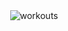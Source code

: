 <div align="center">
  <img src="https://pj-workouts.vercel.app/workouts/2020/12/dec-workouts.svg" alt="workouts" />
</div>
